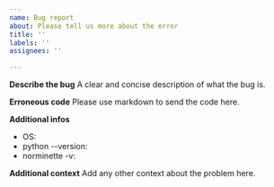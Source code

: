 ```yaml
---
name: Bug report
about: Please tell us more about the error
title: ''
labels: ''
assignees: ''

---
```


**Describe the bug**
A clear and concise description of what the bug is.

**Erroneous code**
Please use markdown to send the code here.


**Additional infos**
 - OS:
 - python --version:
 - norminette -v:

**Additional context**
Add any other context about the problem here.
